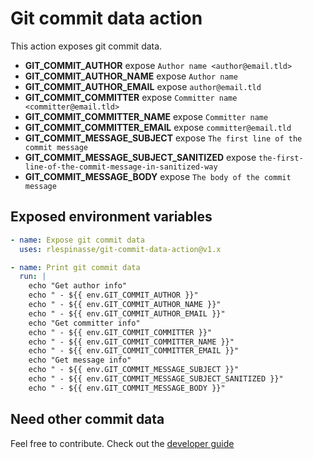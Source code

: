 # Git commit data action

This action exposes git commit data.

- **GIT_COMMIT_AUTHOR** expose `Author name <author@email.tld>`
- **GIT_COMMIT_AUTHOR_NAME** expose `Author name`
- **GIT_COMMIT_AUTHOR_EMAIL** expose `author@email.tld`
- **GIT_COMMIT_COMMITTER** expose `Committer name <committer@email.tld>`
- **GIT_COMMIT_COMMITTER_NAME** expose `Committer name`
- **GIT_COMMIT_COMMITTER_EMAIL** expose `committer@email.tld`
- **GIT_COMMIT_MESSAGE_SUBJECT** expose `The first line of the commit message`
- **GIT_COMMIT_MESSAGE_SUBJECT_SANITIZED** expose `the-first-line-of-the-commit-message-in-sanitized-way`
- **GIT_COMMIT_MESSAGE_BODY** expose `The body of the commit message`

## Exposed environment variables

```yaml
- name: Expose git commit data
  uses: rlespinasse/git-commit-data-action@v1.x

- name: Print git commit data
  run: |
    echo "Get author info"
    echo " - ${{ env.GIT_COMMIT_AUTHOR }}"
    echo " - ${{ env.GIT_COMMIT_AUTHOR_NAME }}"
    echo " - ${{ env.GIT_COMMIT_AUTHOR_EMAIL }}"
    echo "Get committer info"
    echo " - ${{ env.GIT_COMMIT_COMMITTER }}"
    echo " - ${{ env.GIT_COMMIT_COMMITTER_NAME }}"
    echo " - ${{ env.GIT_COMMIT_COMMITTER_EMAIL }}"
    echo "Get message info"
    echo " - ${{ env.GIT_COMMIT_MESSAGE_SUBJECT }}"
    echo " - ${{ env.GIT_COMMIT_MESSAGE_SUBJECT_SANITIZED }}"
    echo " - ${{ env.GIT_COMMIT_MESSAGE_BODY }}"
```

## Need other commit data

Feel free to contribute. Check out the [developer guide](DEVELOPERS.md)
